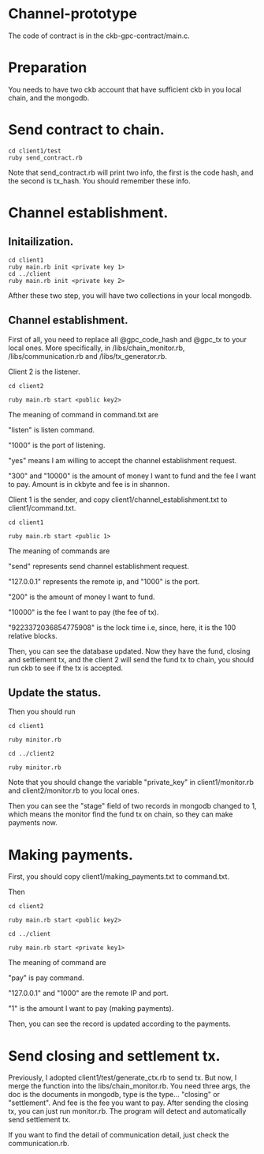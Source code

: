 # Channel-prototype

The code of contract is in the ckb-gpc-contract/main.c.

# Preparation

You needs to have two ckb account that have sufficient ckb in you local chain, and the mongodb.

# Send contract to chain.

```
cd client1/test
ruby send_contract.rb
```

Note that send_contract.rb will print two info, the first is the code hash, and the second is tx_hash. You should remember these info.

# Channel establishment.

## Initailization.

```
cd client1
ruby main.rb init <private key 1>
cd ../client
ruby main.rb init <private key 2>
```

Afther these two step, you will have two collections in your local mongodb.

## Channel establishment.

First of all, you need to replace all @gpc_code_hash and @gpc_tx to your local ones. More specifically, in /libs/chain_monitor.rb, /libs/communication.rb and /libs/tx_generator.rb.



Client 2 is the listener.

```
cd client2

ruby main.rb start <public key2>
```

The meaning of command in command.txt are

"listen" is listen command.

"1000" is the port of listening.

"yes" means I am willing to accept the channel establishment request.

"300" and "10000" is the amount of money I want to fund and the fee I want to pay. Amount is in ckbyte and fee is in shannon.


Client 1 is the sender, and copy client1/channel_establishment.txt to client1/command.txt.

```
cd client1

ruby main.rb start <public 1>
```

The meaning of commands are

"send" represents send channel establishment request.

"127.0.0.1" represents the remote ip, and "1000" is the port.

"200" is the amount of money I want to fund.

"10000" is the fee I want to pay (the fee of tx).

"9223372036854775908" is the lock time i.e, since, here, it is the 100 relative blocks.


Then, you can see the database updated. Now they have the fund, closing and settlement tx, and the client 2 will send the fund tx to chain, you should run ckb to see if the tx is accepted.

## Update the status.

Then you should run 
```
cd client1

ruby minitor.rb

cd ../client2

ruby minitor.rb
```

Note that you should change the variable "private_key" in client1/monitor.rb and client2/monitor.rb to you local ones.

Then you can see the "stage" field of two records in mongodb changed to 1, which means the monitor find the fund tx on chain, so they can make payments now.

# Making payments.

First, you should copy client1/making_payments.txt to command.txt.

Then

```
cd client2

ruby main.rb start <public key2>

cd ../client

ruby main.rb start <private key1>
```

The meaning of command are

"pay" is pay command.

"127.0.0.1" and "1000" are the remote IP and port.

"1" is the amount I want to pay (making payments).

Then, you can see the record is updated according to the payments.

# Send closing and settlement tx.

Previously, I adopted client1/test/generate_ctx.rb to send tx. But now, I merge the function into the libs/chain_monitor.rb. You need three args, the doc is the documents in mongodb, type is the type... "closing" or "settlement". And fee is the fee you want to pay. After sending the closing tx, you can just run monitor.rb. The program will detect and automatically send settlement tx.

If you want to find the detail of communication detail, just check the communication.rb.